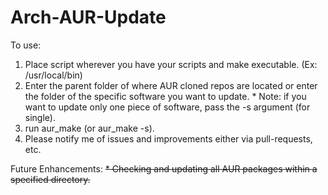 # Arch-AUR-Update

To use:
  1) Place script wherever you have your scripts and make executable. (Ex: /usr/local/bin)
  2) Enter the parent folder of where AUR cloned repos are located or enter the folder of the specific software you want to update.
	* Note: if you want to update only one piece of software, pass the -s argument (for single).
  3) run aur_make (or aur_make -s).
  4) Please notify me of issues and improvements either via pull-requests, etc.

Future Enhancements:
 ~~* Checking and updating all AUR packages within a specified directory.~~
